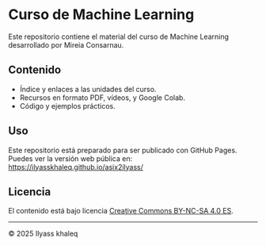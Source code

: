 # Curso de Machine Learning

Este repositorio contiene el material del curso de Machine Learning desarrollado por Mireia Consarnau.

## Contenido

- Índice y enlaces a las unidades del curso.
- Recursos en formato PDF, vídeos, y Google Colab.
- Código y ejemplos prácticos.

## Uso

Este repositorio está preparado para ser publicado con GitHub Pages.  
Puedes ver la versión web pública en:  
https://ilyasskhaleq.github.io/asix2ilyass/

## Licencia

El contenido está bajo licencia [Creative Commons BY-NC-SA 4.0 ES](LICENSE.md).


---

© 2025 Ilyass khaleq

